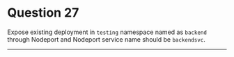 # Question 27

Expose existing deployment in `testing` namespace named as `backend` through Nodeport and Nodeport service name should be `backendsvc`.

---
